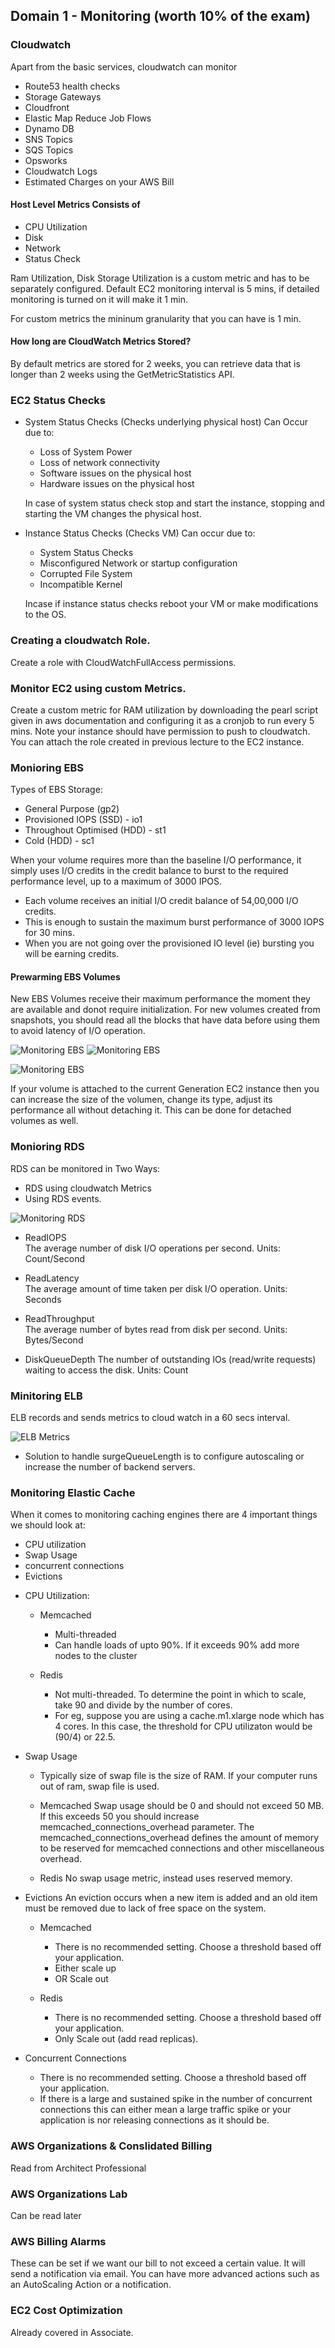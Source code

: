 ## Domain 1 - Monitoring (worth 10% of the exam)

### Cloudwatch

Apart from the basic services, cloudwatch can monitor

* Route53 health checks
* Storage Gateways
* Cloudfront
* Elastic Map Reduce Job Flows
* Dynamo DB
* SNS Topics
* SQS Topics
* Opsworks
* Cloudwatch Logs
* Estimated Charges on your AWS Bill

#### Host Level Metrics Consists of

* CPU Utilization
* Disk
* Network
* Status Check

Ram Utilization, Disk Storage Utilization is a custom metric and has to be separately configured. Default EC2 monitoring interval is 5 mins, if detailed monitoring is turned on it will make it 1 min.

For custom metrics the mininum granularity that you can have is 1 min.

#### How long are CloudWatch Metrics Stored?

By default metrics are stored for 2 weeks, you can retrieve data that is longer than 2 weeks using the GetMetricStatistics API.

### EC2 Status Checks

* System Status Checks (Checks underlying physical host)
  Can Occur due to:
  * Loss of System Power
  * Loss of network connectivity
  * Software issues on the physical host
  * Hardware issues on the physical host

  In case of system status check stop and start the instance, stopping and starting the VM changes the physical host.

* Instance Status Checks (Checks VM)
  Can occur due to:
  * System Status Checks
  * Misconfigured Network or startup configuration
  * Corrupted File System
  * Incompatible Kernel

  Incase if instance status checks reboot your VM or make modifications to the OS.

### Creating a cloudwatch Role.

Create a role with CloudWatchFullAccess permissions.

### Monitor EC2 using custom Metrics.

Create a custom metric for RAM utilization by downloading the pearl script given in aws documentation and configuring it as a cronjob to run every 5 mins. Note your instance should have permission to push to cloudwatch. You can attach the role created in previous lecture to the EC2 instance.

### Monioring EBS 

Types of EBS Storage:
* General Purpose (gp2)
* Provisioned IOPS (SSD) - io1
* Throughout Optimised (HDD) - st1
* Cold (HDD) - sc1

When your volume requires more than the baseline I/O performance, it simply uses I/O credits in the credit balance to burst to the required performance level, up to a maximum of 3000 IPOS.

* Each volume receives an initial I/O credit balance of 54,00,000 I/O credits.
* This is enough to sustain the maximum burst performance of 3000 IOPS for 30 mins.
* When you are not going over the provisioned IO level (ie) bursting you will be earning credits.

#### Prewarming EBS Volumes

New EBS Volumes receive their maximum performance the moment they are available and donot require initialization. For new volumes created from snapshots, you should read all the blocks that have data before using them to avoid latency of I/O operation.

![Monitoring EBS](section-1-4.jpg)
![Monitoring EBS](section-1-5.jpg)

![Monitoring EBS](section-1-3.jpg)

If your volume is attached to the current Generation EC2 instance then you can increase the size of the volumen, change its type, adjust its performance all without detaching it. This can be done for detached volumes as well.


### Monioring RDS

RDS can be monitored in Two Ways:

* RDS using cloudwatch Metrics
* Using RDS events.

![Monitoring RDS](section-1-1.jpg)

- ReadIOPS	
  The average number of disk I/O operations per second.
  Units: Count/Second

- ReadLatency	
  The average amount of time taken per disk I/O operation.
  Units: Seconds

- ReadThroughput	
  The average number of bytes read from disk per second.
  Units: Bytes/Second

- DiskQueueDepth
  The number of outstanding IOs (read/write requests) waiting to access the disk.
  Units: Count

### Minitoring ELB

ELB records and sends metrics to cloud watch in a 60 secs interval.

![ELB Metrics](section-1-2.jpg)

* Solution to handle surgeQueueLength is to configure autoscaling or increase the number of backend servers.

### Monitoring Elastic Cache

When it comes to monitoring caching engines there are 4 important things we should look at:
* CPU utilization
* Swap Usage
* concurrent connections
* Evictions

- CPU Utilization:
  * Memcached
    * Multi-threaded
    * Can handle loads of upto 90%. If it exceeds 90% add more nodes to the cluster

  * Redis
    * Not multi-threaded. To determine the point in which to scale, take 90 and divide by the number of cores.
    * For eg, suppose you are using a cache.m1.xlarge node which has 4 cores. In this case, the threshold for CPU utilizaton would be (90/4) or 22.5.

- Swap Usage
  * Typically size of swap file is the size of RAM. If your computer runs out of ram, swap file is used.

  - Memcached
    Swap usage should be 0 and should not exceed 50 MB. If this exceeds 50 you should increase memcached_connections_overhead parameter.
    The memcached_connections_overhead defines the amount of memory to be reserved for memcached connections and other miscellaneous overhead.

  - Redis
    No swap usage metric, instead uses reserved memory.

- Evictions
  An eviction occurs when a new item is added and an old item must be removed due to lack of free space on the system.

  - Memcached
    * There is no recommended setting. Choose a threshold based off your application.
    * Either scale up
    * OR Scale out

  - Redis 
    * There is no recommended setting. Choose a threshold based off your application.
    * Only Scale out (add read replicas).

- Concurrent Connections
  * There is no recommended setting. Choose a threshold based off your application.
  * If there is a large and sustained spike in the number of concurrent connections this can either mean a large traffic spike or your application is nor releasing connections as it should be.

### AWS Organizations & Conslidated Billing

Read from Architect Professional

### AWS Organizations Lab

Can be read later

### AWS Billing Alarms

These can be set if we want our bill to not exceed a certain value. It will send a notification via email. You can have more advanced actions such as an AutoScaling Action or a notification.

### EC2 Cost Optimization

Already covered in Associate.







